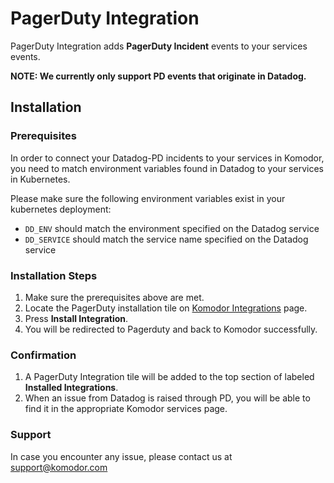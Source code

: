 # PagerDuty Integration

PagerDuty Integration adds __PagerDuty Incident__ events to your services events.

**NOTE: We currently only support PD events that originate in Datadog.**

## Installation

### Prerequisites

In order to connect your Datadog-PD incidents to your services in Komodor, you need to match environment variables found in Datadog to your services in Kubernetes.

Please make sure the following environment variables exist in your kubernetes deployment:
- `DD_ENV` should match the environment specified on the Datadog service
- `DD_SERVICE` should match the service name specified on the Datadog service

### Installation Steps

1. Make sure the prerequisites above are met.
1. Locate the PagerDuty installation tile on [Komodor Integrations](https://app.komodor.com/main/integration) page.
1. Press __Install Integration__.
1. You will be redirected to Pagerduty and back to Komodor successfully.

### Confirmation

1. A PagerDuty Integration tile will be added to the top section of labeled __Installed Integrations__.
1. When an issue from Datadog is raised through PD, you will be able to find it in the appropriate Komodor services page.

### Support 
In case you encounter any issue, please contact us at support@komodor.com
